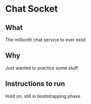# Chat Socket

## What
The millionth chat service to ever exist

## Why
Just wanted to practice some stuff

## Instructions to run
Hold on, still in bootstrapping phase
